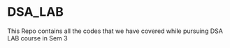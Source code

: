 # DSA_LAB
This Repo contains all the codes that we have covered while pursuing DSA LAB course in Sem 3

